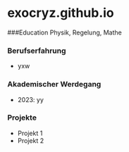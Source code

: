 # exocryz.github.io

###Education
Physik, Regelung, Mathe

### Berufserfahrung
- yxw
  
### Akademischer Werdegang
- 2023: yy
  
### Projekte
- Projekt 1
- Projekt 2
